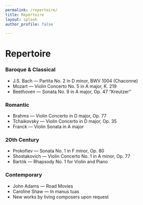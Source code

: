 ```yaml
---
permalink: /repertoire/
title: Repertoire
layout: splash
author_profile: false

---
```


# Repertoire

### Baroque & Classical
- J.S. Bach — Partita No. 2 in D minor, BWV 1004 (Chaconne)
- Mozart — Violin Concerto No. 5 in A major, K. 219
- Beethoven — Sonata No. 9 in A major, Op. 47 “Kreutzer”

### Romantic
- Brahms — Violin Concerto in D major, Op. 77
- Tchaikovsky — Violin Concerto in D major, Op. 35
- Franck — Violin Sonata in A major

### 20th Century
- Prokofiev — Sonata No. 1 in F minor, Op. 80
- Shostakovich — Violin Concerto No. 1 in A minor, Op. 77
- Bartók — Rhapsody No. 1 for Violin and Piano

### Contemporary
- John Adams — Road Movies
- Caroline Shaw — In manus tuas
- New works by living composers upon request